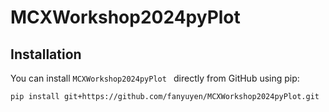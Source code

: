 # MCXWorkshop2024pyPlot

## Installation

You can install `MCXWorkshop2024pyPlot ` directly from GitHub using pip:

```bash
pip install git+https://github.com/fanyuyen/MCXWorkshop2024pyPlot.git


